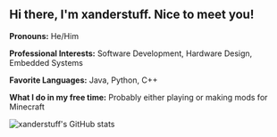 ## Hi there, I'm xanderstuff. Nice to meet you!

**Pronouns:** He/Him

**Professional Interests:** Software Development, Hardware Design, Embedded Systems

**Favorite Languages:** Java, Python, C++

**What I do in my free time:** Probably either playing or making mods for Minecraft

![xanderstuff's GitHub stats](https://github-readme-stats.vercel.app/api?username=xanderstuff&count_private=true&show_icons=true&theme=vue-dark)


<!--
**xanderstuff/xanderstuff** is a ✨ _special_ ✨ repository because its `README.md` (this file) appears on your GitHub profile.

Here are some ideas to get you started:

- 🔭 I’m currently working on ...
- 🌱 I’m currently learning ...
- 👯 I’m looking to collaborate on ...
- 🤔 I’m looking for help with ...
- 💬 Ask me about ...
- 📫 How to reach me: ...
- 😄 Pronouns: ...
- ⚡ Fun fact: ...
-->
